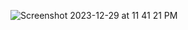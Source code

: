 ![Screenshot 2023-12-29 at 11 41 21 PM](https://github.com/Areeb786123/multipleImagePickerCompose/assets/56149022/cdbca609-0fab-4768-ae4f-7c35c40cabdf)
